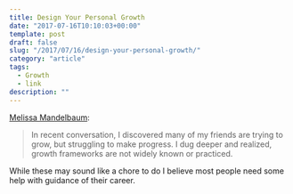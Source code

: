 ```yaml
---
title: Design Your Personal Growth
date: "2017-07-16T10:10:03+00:00"
template: post
draft: false
slug: "/2017/07/16/design-your-personal-growth/"
category: "article"
tags:
  - Growth
  - link
description: ""
---
```


[Melissa Mandelbaum](https://medium.com/@lissalauren/design-your-personal-growth-831582b8524d):

> In recent conversation, I discovered many of my friends are trying to grow, but struggling to make progress. I dug deeper and realized, growth frameworks are not widely known or practiced.

While these may sound like a chore to do I believe most people need some help with guidance of their career.
